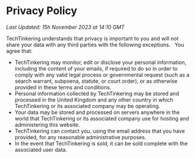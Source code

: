 # Privacy Policy

_Last Updated: 15h November 2023 at 14:10 GMT_

TechTinkering understands that privacy is important to you and will not
 share your data with any third parties with the following exceptions.
 &nbsp; You agree that:

* TechTinkering may monitor, edit or disclose your personal information, including the content of your emails, if required to do so in order to comply with any valid legal process or governmental request (such as a search warrant, subpoena, statute, or court order), or as otherwise provided in these terms and conditions.
* Personal information collected by TechTinkering may be stored and processed in the United Kingdom and any other country in which TechTinkering or its associated company may be operating.
* Your data may be stored and processed on servers anywhere in the world that TechTinkering or its associated company use for hosting and administering this website.
* TechTinkering can contact you, using the email address that you have provided, for any reasonable administrative purposes.
* In the event that TechTinkering is sold, it can be sold complete with the associated user data.
